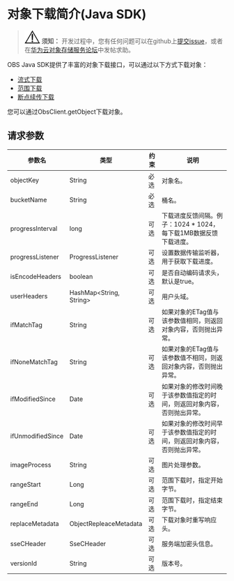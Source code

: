 # 对象下载简介\(Java SDK\)<a name="obs_21_0701"></a>

>![](public_sys-resources/icon-notice.gif) **须知：** 
>开发过程中，您有任何问题可以在github上[提交issue](https://github.com/huaweicloud/huaweicloud-sdk-java-obs/issues)，或者在[华为云对象存储服务论坛](https://bbs.huaweicloud.com/forum/forum-620-1.html)中发帖求助。

OBS Java SDK提供了丰富的对象下载接口，可以通过以下方式下载对象：

-   [流式下载](流式下载(Java-SDK).md)
-   [范围下载](范围下载(Java-SDK).md)
-   [断点续传下载](断点续传下载(Java-SDK).md)

您可以通过ObsClient.getObject下载对象。

## 请求参数<a name="section123091114385"></a>

|**参数名**|**类型**|**约束**|**说明**|
|--|--|--|--|
|objectKey|String|必选|对象名。|
|bucketName|String|必选|桶名。|
|progressInterval|long|可选|下载进度反馈间隔。例子：1024 * 1024，每下载1MB数据反馈下载进度。|
|progressListener|ProgressListener|可选|设置数据传输监听器，用于获取下载进度。|
|isEncodeHeaders|boolean|可选|是否自动编码请求头，默认是true。|
|userHeaders|HashMap<String, String>|可选|用户头域。|
|ifMatchTag|String|可选|如果对象的ETag值与该参数值相同，则返回对象内容，否则抛出异常。|
|ifNoneMatchTag|String|可选|如果对象的ETag值与该参数值不相同，则返回对象内容，否则抛出异常。|
|ifModifiedSince|Date|可选|如果对象的修改时间晚于该参数值指定的时间，则返回对象内容，否则抛出异常。|
|ifUnmodifiedSince|Date|可选|如果对象的修改时间早于该参数值指定的时间，则返回对象内容，否则抛出异常。|
|imageProcess|String|可选|图片处理参数。|
|rangeStart|Long|可选|范围下载时，指定开始字节。|
|rangeEnd|Long|可选|范围下载时，指定结束字节。|
|replaceMetadata|ObjectRepleaceMetadata|可选|下载对象时重写响应头。|
|sseCHeader|SseCHeader|可选|服务端加密头信息。|
|versionId|String|可选|版本号。|


